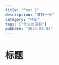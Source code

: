 ```yaml
---
title: "Post 1"
description: "凑数一号"
category: "待定"
tags: ["什么也没有"]
pubDate: "2024-04-01"
---
```


# 标题


